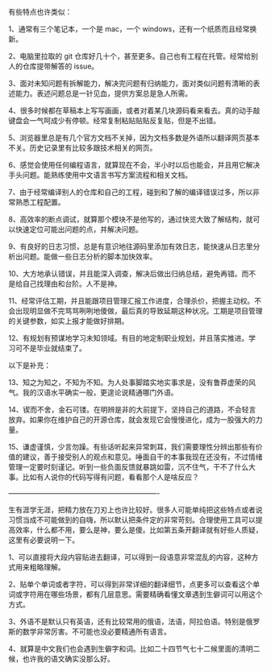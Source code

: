 有些特点也许类似：

1、通常有三个笔记本，一个是 mac，一个 windows，还有一个纸质而且经常换新。

2、电脑里拉取的 git 仓库好几十个，甚至更多。自己也有工程在托管。经常给别人的仓库提带解答的 issue。

3、面对未知问题有拆解能力，解决完问题有归纳能力，面对类似问题有清晰的表述能力。表述问题总是一针见血，提供方案总是急人所需。

4、很多时候都在草稿本上写写画画，或者对着某几块源码看来看去。真的动手敲键盘会一气呵成少有停顿。经常复制粘贴贴贴反复贴，但是不出错。

5、浏览器里总是有几个官方文档不关掉，因为文档多数是外语所以翻译网页基本不关。历史记录里有比较多跟技术相关的网页。

6、感觉会使用任何编程语言，就算现在不会，半小时以后也能会，并且用它解决手头问题。能熟练使用中文语言书写方案流程和相关文档。

7、由于经常编译别人的仓库和自己的工程，碰到和了解的编译错误过多，所以非常熟悉工程配置。

8、高效率的断点调试，就算那个模块不是他写的，通过快览大致了解结构，就可以快速定位可能出问题的点，并解决问题。

9、有良好的日志习惯，总是有意识地往源码里添加有效日志，能快速从日志里分析出问题。能做一些日志分析的脚本加快效率。

10、大方地承认错误，并且能深入调查，解决后做出归纳总结，避免再错。而不是给自己找理由和台阶。人不是神。

11、经常评估工期，并且能跟项目管理汇报工作进度，合理杀价，把握主动权。不会出现明显做不完骂骂咧咧地傻做，最后真的导致延期这种状况。工期是项目管理的关键参数，如实上报才能做好排期。

12、有规划有预谋地学习未知领域。有目的地定制职业规划，并且落实推进。学习可不是毕业就结束了。

以下是补充：

13、知之为知之，不知为不知。为人处事脚踏实地实事求是，没有鲁莽虚荣的风气。我的汉语水平确实一般，更遑论说精通哪门外语。

14、锲而不舍，金石可镂。在明辨是非的大前提下，坚持自己的道路，不会轻言放弃。如果你在维护自己的开源仓库，就会发现它会慢慢进化，成为一股强大的力量。

15、谦虚谨慎，少言勿躁。有些话听起来异常刺耳，我们需要理性分辨出那些有价值的建议，善于接受别人的观点和意见。唾面自干的本事我现在还没有，不过情绪管理一定要时刻谨记。听到一些负面反馈就暴跳如雷，沉不住气，干不了什么大事。比如有人说你的代码写得有问题，看看那个人是啥反应？

—————————————————————-

生有涯学无涯，把精力放在刀刃上也许比较好。很多人可能单纯把这些特点或者说习惯当成不可能做到的自嗨，所以默认把条件定的非常苛刻。合理使用工具可以提高效率，什么都不用，要么是神，要么是傻。比如第五条开翻译就有好些人质疑，这里有必要说明一下。

1、可以直接将大段内容贴进去翻译，可以得到一段语意非常混乱的内容，这种方式用来粗略理解。

2、贴单个单词或者字符，可以得到非常详细的翻译细节，点更多可以查看这个单词或字符用在哪些场景，都有几层意思。需要精确看懂文章遇到生僻词可以用这个方式。

3、外语不是默认只有英语，还有比较常用的俄语，法语，阿拉伯语。特别是俄罗斯的数学非常厉害。不可能也没必要精通所有语言。

4、就算是中文我们也会遇到生僻字和词。比如二十四节气七十二候里面的清明二候，也许我的语文确实没那么好。

